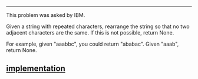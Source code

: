 ---
This problem was asked by IBM.

Given a string with repeated characters, rearrange the string so that no two adjacent characters are the same. If this is not possible, return None.

For example, given "aaabbc", you could return "ababac". Given "aaab", return None.

[implementation](https://github.com/NovikovNick/interview-samples/blob/master/src/test/java/com/metalheart/AlgorithmTest.java)
---